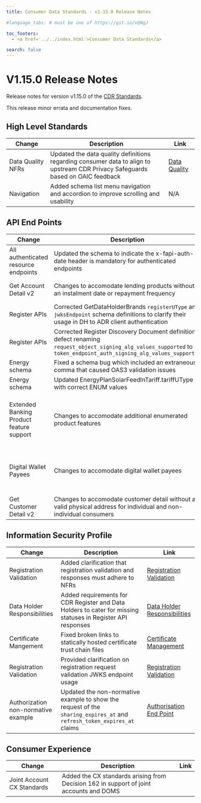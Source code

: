 ```yaml
---
title: Consumer Data Standards - v1.15.0 Release Notes

#language_tabs: # must be one of https://git.io/vQNgJ

toc_footers:
  - <a href='../../index.html'>Consumer Data Standards</a>

search: false
---
```


# V1.15.0 Release Notes
Release notes for version v1.15.0 of the [CDR Standards](../../index.html).

This release minor errata and documentation fixes.

## High Level Standards

|Change|Description|Link|
|------|-----------|----|
| Data Quality NFRs | Updated the data quality definitions regarding consumer data to align to upstream CDR Privacy Safeguards based on OAIC feedback | [Data Quality](../../#data-quality) |
| Navigation | Added schema list menu navigation and accordion to improve scrolling and usability | N/A |

## API End Points

|Change|Description|Link|
|------|-----------|----|
| All authenticated resource endpoints | Updated the schema to indicate the x-fapi-auth-date header is mandatory for authenticated endpoints | N/A |
| Get Account Detail v2 | Changes to accomodate lending products without an instalment date or repayment frequency | [Get Account Details](../../#get-account-detail)
| Register APIs | Corrected GetDataHolderBrands `registerUType` and `jwksEndpoint` schema definitions to clarify their usage in DH to ADR client authentication | [Register APIs](../../#register-apis)|
| Register APIs | Corrected Register Discovery Document definition defect renaming `request_object_signing_alg_values_supported` to `token_endpoint_auth_signing_alg_values_supported` | [Register APIs](../../#register-apis)|
| Energy schema | Fixed a schema bug which included an extraneous comma that caused OAS3 validation issues | [Energy Schema](../../#energy-apis) |
| Energy schema | Updated EnergyPlanSolarFeedInTariff.tariffUType with correct ENUM values | [Energy Schema](../../#energy-apis) |
| Extended Banking Product feature support | Changes to accomodate additional enumerated product features | [Get Account Details](../../#get-account-detail), and <br/>[Get Product Details](../../#get-product-detail) |
| Digital Wallet Payees | Changes to accomodate digital wallet payees | [Get Payees](../../#get-payees), and<br/>[Get Payee Detail](../../#get-payee-detail) |
| Get Customer Detail v2 | Changes to accomodate customer detail without a valid physical address for individual and non-individual consumers | [Get Customer Detail](../../#get-customer-detail)

## Information Security Profile

|Change|Description|Link|
|------|-----------|----|
| Registration Validation | Added clarification that registration validation and responses must adhere to NFRs | [Registration Validation](../../#client_registration) |
| Data Holder Responsibilities| Added requirements for CDR Register and Data Holders to cater for missing statuses in Register API responses | [Data Holder Responsibilities](../../#data-holder-responsibilities)|
| Certificate Mangement | Fixed broken links to statically hosted certificate trust chain files | [Certificate Management](../../#certificate-management)|
| Registration Validation | Provided clarification on registration request validation JWKS endpoint usage | [Registration Validation](../../#registration-validation)|
| Authorization non-normative example | Updated the non-normative example to show the request of the `sharing_expires_at` and `refresh_token_expires_at` claims | [Authorisation End Point](../../#authorisation-end-point) |

## Consumer Experience

|Change|Description|Link|
|------|-----------|----|
| Joint Account CX Standards | Added the CX standards arising from Decision 162 in support of joint accounts and DOMS | [](../../#)|
